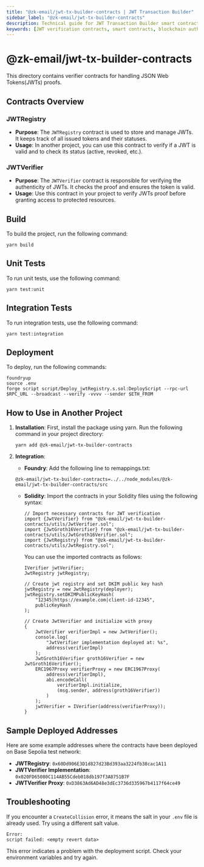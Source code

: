 ```yaml
---
title: "@zk-email/jwt-tx-builder-contracts | JWT Transaction Builder"
sidebar_label: "@zk-email/jwt-tx-builder-contracts"
description: Technical guide for JWT Transaction Builder smart contracts including JWTRegistry and JWTVerifier, with deployment instructions, integration examples, and troubleshooting tips
keywords: [JWT verification contracts, smart contracts, blockchain authentication, JWTRegistry, JWTVerifier, contract deployment, Foundry integration, proxy contracts, contract addresses]
---
```

# @zk-email/jwt-tx-builder-contracts 

This directory contains verifier contracts for handling JSON Web Tokens(JWTs) proofs. 

## Contracts Overview

### JWTRegistry

- **Purpose**: The `JWTRegistry` contract is used to store and manage JWTs. It keeps track of all issued tokens and their statuses.
- **Usage**: In another project, you can use this contract to verify if a JWT is valid and to check its status (active, revoked, etc.).

### JWTVerifier

- **Purpose**: The `JWTVerifier` contract is responsible for verifying the authenticity of JWTs. It checks the proof and ensures the token is valid.
- **Usage**: Use this contract in your project to verify JWTs proof before granting access to protected resources.

## Build

To build the project, run the following command:

```
yarn build
```

## Unit Tests

To run unit tests, use the following command:

```
yarn test:unit
```

## Integration Tests

To run integration tests, use the following command:

```
yarn test:integration
```

## Deployment

To deploy, run the following commands:

```
foundryup
source .env
forge script script/Deploy_jwtRegistry.s.sol:DeployScript --rpc-url $RPC_URL --broadcast --verify -vvvv --sender $ETH_FROM
```

## How to Use in Another Project

1. **Installation**: First, install the package using yarn. Run the following command in your project directory:

   ```
   yarn add @zk-email/jwt-tx-builder-contracts 
   ```

2. **Integration**: 

   - **Foundry**: Add the following line to remappings.txt:

   ```text
   @zk-email/jwt-tx-builder-contracts=../../node_modules/@zk-email/jwt-tx-builder-contracts/src
   ```

   - **Solidity**: Import the contracts in your Solidity files using the following syntax:

     ```solidity
     // Import necessary contracts for JWT verification
     import {JwtVerifier} from "@zk-email/jwt-tx-builder-contracts/utils/JwtVerifier.sol";
     import {JwtGroth16Verifier} from "@zk-email/jwt-tx-builder-contracts/utils/JwtGroth16Verifier.sol";
     import {JwtRegistry} from "@zk-email/jwt-tx-builder-contracts/utils/JwtRegistry.sol";
     ```

     You can use the imported contracts as follows:

     ```solidity
     IVerifier jwtVerifier;
     JwtRegistry jwtRegistry;

     // Create jwt registry and set DKIM public key hash
     jwtRegistry = new JwtRegistry(deployer);
     jwtRegistry.setDKIMPublicKeyHash(
         "12345|https://example.com|client-id-12345",
         publicKeyHash
     );

     // Create JwtVerifier and initialize with proxy
     {
         JwtVerifier verifierImpl = new JwtVerifier();
         console.log(
             "JwtVerifier implementation deployed at: %s",
             address(verifierImpl)
         );
         JwtGroth16Verifier groth16Verifier = new JwtGroth16Verifier();
         ERC1967Proxy verifierProxy = new ERC1967Proxy(
             address(verifierImpl),
             abi.encodeCall(
                 verifierImpl.initialize,
                 (msg.sender, address(groth16Verifier))
             )
         );
         jwtVerifier = IVerifier(address(verifierProxy));
     }
     ```

## Sample Deployed Addresses

Here are some example addresses where the contracts have been deployed on Base Sepolia test network:

- **JWTRegistry**: `0x60Dd906E3D1d827d23Bd393aa3224fb38cac1A11`
- **JWTVerifier Implementation**: `0x020FD65080C114AB55Cdeb018db197f3A8751B7F`
- **JWTVerifier Proxy**: `0xD3863Ad6AD48e3dEc3736d335967b4117f64ce49`

## Troubleshooting

If you encounter a `CreateCollision` error, it means the salt in your `.env` file is already used. Try using a different salt value.

```
Error:
script failed: <empty revert data>
```

This error indicates a problem with the deployment script. Check your environment variables and try again.